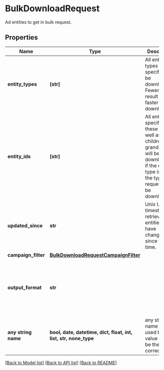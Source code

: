 # BulkDownloadRequest

Ad entities to get in bulk request.

## Properties
Name | Type | Description | Notes
------------ | ------------- | ------------- | -------------
**entity_types** | **[str]** | All entity types specified will be downloaded. Fewer types result in faster downloads. | [optional] 
**entity_ids** | **[str]** | All entities specified by these IDs as well as their children and grandchildren will be downloaded if the entity type is one of the types requested to be downloaded. | [optional] 
**updated_since** | **str** | Unix UTC timestamp to retrieve all entities that have changed since this time. | [optional] 
**campaign_filter** | [**BulkDownloadRequestCampaignFilter**](BulkDownloadRequestCampaignFilter.md) |  | [optional] 
**output_format** | **str** |  | [optional]  if omitted the server will use the default value of "JSON"
**any string name** | **bool, date, datetime, dict, float, int, list, str, none_type** | any string name can be used but the value must be the correct type | [optional]

[[Back to Model list]](../README.md#documentation-for-models) [[Back to API list]](../README.md#documentation-for-api-endpoints) [[Back to README]](../README.md)


